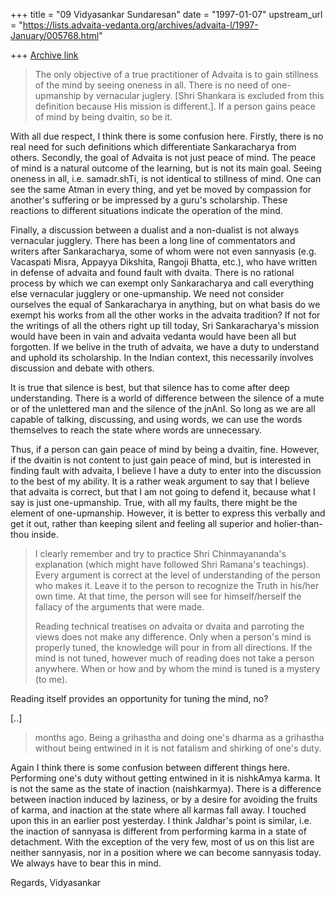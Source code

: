 +++
title = "09 Vidyasankar Sundaresan"
date = "1997-01-07"
upstream_url = "https://lists.advaita-vedanta.org/archives/advaita-l/1997-January/005768.html"

+++
[Archive link](https://lists.advaita-vedanta.org/archives/advaita-l/1997-January/005768.html)

> The only objective of a true practitioner of Advaita is to gain stillness
> of the mind by seeing oneness in all. There is no need of one-upmanship by
> vernacular juglery. [Shri Shankara is excluded from this definition
> because His mission is different.]. If a person gains peace of mind by
> being dvaitin, so be it.

With all due respect, I think there is some confusion here. Firstly, there
is no real need for such definitions which differentiate Sankaracharya
from others. Secondly, the goal of Advaita is not just peace of mind. The
peace of mind is a natural outcome of the learning, but is not its main
goal. Seeing oneness in all, i.e. samadr.shTi, is not identical to
stillness of mind. One can see the same Atman in every thing, and yet be
moved by compassion for another's suffering or be impressed by a guru's
scholarship. These reactions to different situations indicate the
operation of the mind.

Finally, a discussion between a dualist and a non-dualist is not always
vernacular jugglery. There has been a long line of commentators and
writers after Sankaracharya, some of whom were not even sannyasis (e.g.
Vacaspati Misra, Appayya Dikshita, Rangoji Bhatta, etc.), who have written
in defense of advaita and found fault with dvaita. There is no rational
process by which we can exempt only Sankaracharya and call everything else
vernacular jugglery or one-upmanship. We need not consider ourselves the
equal of Sankaracharya in anything, but on what basis do we exempt his
works from all the other works in the advaita tradition? If not for the
writings of all the others right up till today, Sri Sankaracharya's
mission would have been in vain and advaita vedanta would have been
all but forgotten. If we belive in the truth of advaita, we have a duty to
understand and uphold its scholarship. In the Indian context, this
necessarily involves discussion and debate with others.

It is true that silence is best, but that silence has to come after deep
understanding. There is a world of difference between the silence of a
mute or of the unlettered man and the silence of the jnAnI. So long as we
are all capable of talking, discussing, and using words, we can use the
words themselves to reach the state where words are unnecessary.

Thus, if a person can gain peace of mind by being a dvaitin, fine.
However, if the dvaitin is not content to just gain peace of mind, but is
interested in finding fault with advaita, I believe I have a duty to enter
into the discussion to the best of my ability. It is a rather weak
argument to say that I believe that advaita is correct, but that I am not
going to defend it, because what I say is just one-upmanship. True, with
all my faults, there might be the element of one-upmanship. However, it is
better to express this verbally and get it out, rather than keeping silent
and feeling all superior and holier-than-thou inside.

>
> I clearly remember and try to practice Shri Chinmayananda's explanation
> (which might have followed Shri Ramana's teachings). Every argument is
> correct at the level of understanding of the person who makes it. Leave
> it to the person to recognize the Truth in his/her own time. At that time,
> the person will see for himself/herself the fallacy of the arguments that
> were made.
>
> Reading technical treatises on advaita or dvaita and parroting the views
> does not make any difference. Only when a person's mind is properly tuned,
> the knowledge will pour in from all directions. If the mind is not tuned,
> however much of reading does not take a person anywhere. When or how and
> by whom the mind is tuned is a mystery (to me).

Reading itself provides an opportunity for tuning the mind, no?

[..]

> months ago. Being a grihastha and doing one's dharma as a grihastha
> without being entwined in it is not fatalism and shirking of one's duty.
>

Again I think there is some confusion between different things here.
Performing one's duty without getting entwined in it is nishkAmya karma.
It is not the same as the state of inaction (naishkarmya). There is a
difference between inaction induced by laziness, or by a desire for
avoiding the fruits of karma, and inaction at the state where all karmas
fall away. I touched upon this in an earlier post yesterday. I think
Jaldhar's point is similar, i.e. the inaction of sannyasa is different
from performing karma in a state of detachment. With the exception of the
very few, most of us on this list are neither sannyasis, nor in a position
where we can become sannyasis today. We always have to bear this in mind.

Regards,
Vidyasankar

